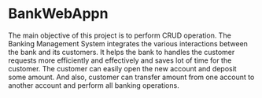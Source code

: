 # BankWebAppn
The main objective of this project is to perform CRUD operation. The Banking 
Management System integrates the various interactions between the bank and its 
customers. It helps the bank to handles the customer requests more efficiently and 
effectively and saves lot of time for the customer. The customer can easily open the new 
account and deposit some amount. And also, customer can transfer amount from one 
account to another account and perform all banking operations.
